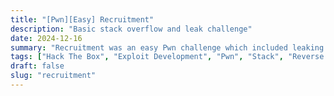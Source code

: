 ```yaml
---
title: "[Pwn][Easy] Recruitment"
description: "Basic stack overflow and leak challenge"
date: 2024-12-16
summary: "Recruitment was an easy Pwn challenge which included leaking and overflowing on the stack. As for RCE there was only 6 bytes overflow on the return address, which essentially meant I had to resort to `one gadget`."
tags: ["Hack The Box", "Exploit Development", "Pwn", "Stack", "Reverse Engineering", "Userland", "Overflow", "One Gadget", "University CTF 2024"]
draft: false
slug: "recruitment"
---
```




